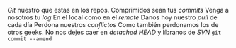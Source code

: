 *Git* nuestro que estas en los repos.Comprimidos sean tus *commits*
Venga a nosotros tu *log*En el local como en el *remote*
Danos hoy nuestro *pull* de cada día
Perdona nuestros *conflictos* Como también perdonamos los de otros geeks.
 No nos dejes caer en *detached HEAD*
 y líbranos de *SVN* 
 `git commit --amend`